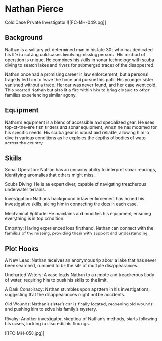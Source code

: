 # Nathan Pierce

Cold Case Private Investigator
![[FC-MH-049.jpg]]
## Background

Nathan is a solitary yet determined man in his late 30s who has dedicated his life to solving cold cases involving missing persons. His method of operation is unique. He combines his skills in sonar technology with scuba diving to search lakes and rivers for submerged traces of the disappeared.

Nathan once had a promising career in law enforcement, but a personal tragedy led him to leave the force and pursue this path. His younger sister vanished without a trace. Her car was never found, and her case went cold. This scarred Nathan but also lit a fire within him to bring closure to other families experiencing similar agony.

## Equipment

Nathan’s equipment is a blend of accessible and specialized gear. He uses top-of-the-line fish finders and sonar equipment, which he has modified for his specific needs. His scuba gear is robust and reliable, allowing him to dive in various conditions as he explores the depths of bodies of water across the country.

## Skills


Sonar Operation: Nathan has an uncanny ability to interpret sonar readings, identifying anomalies that others might miss.

Scuba Diving: He is an expert diver, capable of navigating treacherous underwater terrains.

Investigation: Nathan’s background in law enforcement has honed his investigative skills, aiding him in connecting the dots in each case.

Mechanical Aptitude: He maintains and modifies his equipment, ensuring everything is in top condition.

Empathy: Having experienced loss firsthand, Nathan can connect with the families of the missing, providing them with support and understanding.

## Plot Hooks

A New Lead: Nathan receives an anonymous tip about a lake that has never been searched, rumored to be the site of multiple disappearances.

Uncharted Waters: A case leads Nathan to a remote and treacherous body of water, requiring him to push his skills to the limit.

A Dark Conspiracy: Nathan stumbles upon apattern in his investigations, suggesting that the disappearances might not be accidents.

Old Wounds: Nathan’s sister’s car is finally located, reopening old wounds and pushing him to solve his family’s mystery.

Rivalry: Another investigator, skeptical of Nathan’s methods, starts following his cases, looking to discredit his findings.

![[FC-MH-050.jpg]]
